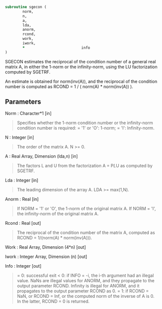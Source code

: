 ```fortran
subroutine sgecon (
		norm,
		n,
		a,
		lda,
		anorm,
		rcond,
		work,
		iwork,
		*                          info
)
```

 SGECON estimates the reciprocal of the condition number of a general
 real matrix A, in either the 1-norm or the infinity-norm, using
 the LU factorization computed by SGETRF.

 An estimate is obtained for norm(inv(A)), and the reciprocal of the
 condition number is computed as
    RCOND = 1 / ( norm(A) * norm(inv(A)) ).

## Parameters
Norm : Character*1 [in]
> Specifies whether the 1-norm condition number or the
> infinity-norm condition number is required:
> = '1' or 'O':  1-norm;
> = 'I':         Infinity-norm.

N : Integer [in]
> The order of the matrix A.  N >= 0.

A : Real Array, Dimension (lda,n) [in]
> The factors L and U from the factorization A = P*L*U
> as computed by SGETRF.

Lda : Integer [in]
> The leading dimension of the array A.  LDA >= max(1,N).

Anorm : Real [in]
> If NORM = '1' or 'O', the 1-norm of the original matrix A.
> If NORM = 'I', the infinity-norm of the original matrix A.

Rcond : Real [out]
> The reciprocal of the condition number of the matrix A,
> computed as RCOND = 1/(norm(A) * norm(inv(A))).

Work : Real Array, Dimension (4*n) [out]

Iwork : Integer Array, Dimension (n) [out]

Info : Integer [out]
> = 0:  successful exit
> < 0:  if INFO = -i, the i-th argument had an illegal value.
> NaNs are illegal values for ANORM, and they propagate to
> the output parameter RCOND.
> Infinity is illegal for ANORM, and it propagates to the output
> parameter RCOND as 0.
> = 1:  if RCOND = NaN, or
> RCOND = Inf, or
> the computed norm of the inverse of A is 0.
> In the latter, RCOND = 0 is returned.

